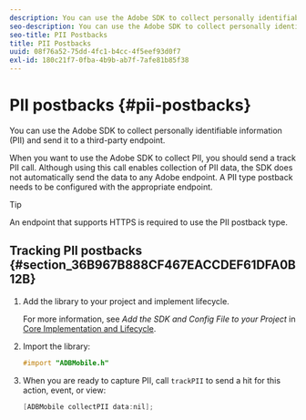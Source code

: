 ```yaml
---
description: You can use the Adobe SDK to collect personally identifiable information (PII) and send it to a third-party endpoint.
seo-description: You can use the Adobe SDK to collect personally identifiable information (PII) and send it to a third-party endpoint.
seo-title: PII Postbacks
title: PII Postbacks
uuid: 08f76a52-75dd-4fc1-b4cc-4f5eef93d0f7
exl-id: 180c21f7-0fba-4b9b-ab7f-7afe81b85f38
---
```

# PII postbacks {#pii-postbacks}

You can use the Adobe SDK to collect personally identifiable information (PII) and send it to a third-party endpoint.

When you want to use the Adobe SDK to collect PII, you should send a track PII call. Although using this call enables collection of PII data, the SDK does not automatically send the data to any Adobe endpoint. A PII type postback needs to be configured with the appropriate endpoint.

>[!TIP]
>
>An endpoint that supports HTTPS is required to use the PII postback type.

## Tracking PII postbacks {#section_36B967B888CF467EACCDEF61DFA0B12B}

1. Add the library to your project and implement lifecycle. 

   For more information, see *Add the SDK and Config File to your Project* in [Core Implementation and Lifecycle](/help/ios/getting-started/dev-qs.md). 
1. Import the library:

   ```objective-c
   #import "ADBMobile.h"
   ```

1. When you are ready to capture PII, call `trackPII` to send a hit for this action, event, or view:

   ```objective-c
   [ADBMobile collectPII data:nil];
   ```

